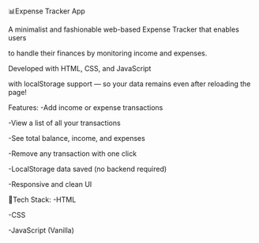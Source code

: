 📊Expense Tracker App

A minimalist and fashionable web-based Expense Tracker that enables users

to handle their finances by monitoring income and expenses.

Developed with HTML, CSS, and JavaScript 

with localStorage support — so your data remains even after reloading the page!

Features:
-Add income or expense transactions

-View a list of all your transactions

-See total balance, income, and expenses

-Remove any transaction with one click

-LocalStorage data saved (no backend required)

-Responsive and clean UI

📝Tech Stack:
-HTML

-CSS

-JavaScript (Vanilla)
